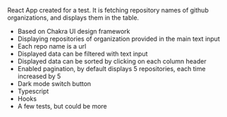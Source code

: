 React App created for a test. It is fetching repository names of github organizations, and displays them in the table.

- Based on Chakra UI design framework
- Displaying repositories of organization provided in the main text input
- Each repo name is a url
- Displayed data can be filtered with text input
- Displayed data can be sorted by clicking on each column header
- Enabled pagination, by default displays 5 repositories, each time increased by 5
- Dark mode switch button
- Typescript
- Hooks
- A few tests, but could be more
